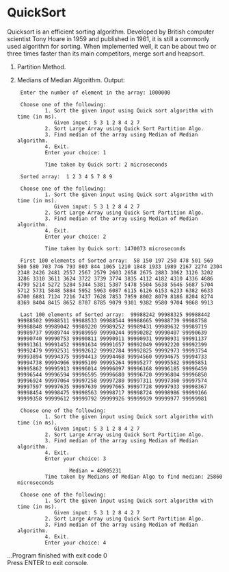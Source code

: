 # QuickSort
Quicksort is an efficient sorting algorithm. Developed by British computer scientist Tony Hoare in 1959 and published in 1961, it is still a commonly used algorithm for sorting. When implemented well, it can be about two or three times faster than its main competitors, merge sort and heapsort.
1. Partition Method.
2. Medians of Median Algorithm.
Output:

                                                                                                                                                
        Enter the number of element in the array: 1000000                                                                                       
                                                                                                                                                
        Choose one of the following:                                                                                                            
                1. Sort the given input using Quick sort algorithm with time (in ms).                                                           
                   Given input: 5 3 1 2 8 4 2 7                                                                                                 
                2. Sort Large Array using Quick Sort Partition Algo.                                                                            
                3. Find median of the array using Median of Median algorithm.                                                                   
                4. Exit.                                                                                                                        
                Enter your choice: 1                                                                                                            
                                                                                                                                                
                Time taken by Quick sort: 2 microseconds                                                                                        
                                                                                                                                                
        Sorted array:  1 2 3 4 5 7 8 9      
		                                                                                                    
        Choose one of the following:                                                                                                            
                1. Sort the given input using Quick sort algorithm with time (in ms).                                                           
                   Given input: 5 3 1 2 8 4 2 7                                                                                                 
                2. Sort Large Array using Quick Sort Partition Algo.                                                                            
                3. Find median of the array using Median of Median algorithm.                                                                   
                4. Exit.                                                                                                                        
                Enter your choice: 2                                                                                                            
                                                                                                                                                
                Time taken by Quick sort: 1470073 microseconds                                                                                  
                                                                                                                                                
        First 100 elements of Sorted array:  58 150 197 250 478 501 569 580 580 703 746 793 803 844 1065 1210 1848 1933 1989 2167 2274 2304 2348 2426 2481 2557 2567 2579 2603 2658 2675 2883 3062 3126 3202 3286 3310 3611 3624 3722 3739 3774 3835 4112 4182 4310 4336 4686 4799 5214 5272 5284 5344 5381 5387 5478 5504 5638 5646 5687 5704 5712 5731 5848 5884 5952 5963 6087 6115 6126 6153 6233 6382 6633 6700 6881 7124 7216 7437 7628 7853 7959 8002 8079 8186 8204 8274 8369 8404 8415 8652 8707 8785 9079 9301 9382 9580 9704 9868 9913                                               
                                                                                                                                
        Last 100 elements of Sorted array:  99988242 99988325 99988442 99988502 99988511 99988533 99988544 99988665 99988739 99988758 99988848 99989042 99989220 99989252 99989431 99989632 99989719 99989737 99989744 99989959 99990244 99990282 99990407 99990639 99990740 99990753 99990811 99990911 99990931 99990931 99991137 99991361 99991452 99991634 99991657 99992049 99992220 99992399 99992479 99992531 99992612 99992784 99992825 99992973 99993754 99993894 99994375 99994413 99994468 99994560 99994675 99994733 99994738 99994966 99995109 99995264 99995277 99995582 99995851 99995862 99995913 99996014 99996097 99996168 99996185 99996459 99996544 99996594 99996595 99996680 99996720 99996804 99996850 99996924 99997064 99997258 99997280 99997311 99997360 99997574 99997597 99997635 99997639 99997665 99997728 99997933 99998367 99998454 99998475 99998563 99998717 99998724 99998986 99999166 99999358 99999612 99999792 99999926 99999939 99999977 99999981            
                                            
        Choose one of the following:                                                                                                            
                1. Sort the given input using Quick sort algorithm with time (in ms).                                                           
                   Given input: 5 3 1 2 8 4 2 7                                                                                                 
                2. Sort Large Array using Quick Sort Partition Algo.                                                                            
                3. Find median of the array using Median of Median algorithm.                                                                   
                4. Exit.                                                                                                                        
                Enter your choice: 3                                                                                                            
                                                                                                                                                
                        Median = 48905231                                                                                                       
                Time taken by Medians of Median Algo to find median: 25860 microseconds                                                         
                                                                                                                                                
        Choose one of the following:                                                                                                            
                1. Sort the given input using Quick sort algorithm with time (in ms).                                                           
                   Given input: 5 3 1 2 8 4 2 7                                                                                                 
                2. Sort Large Array using Quick Sort Partition Algo.                                                                            
                3. Find median of the array using Median of Median algorithm.                                                                   
                4. Exit.                                                                                                                        
                Enter your choice: 4                                                                                                            
                                                                                                                                                
                                                                                                                                                
...Program finished with exit code 0                                                                                                            
Press ENTER to exit console.
